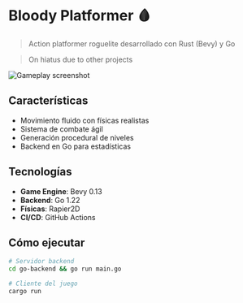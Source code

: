# Bloody Platformer 🩸

> Action platformer roguelite desarrollado con Rust (Bevy) y Go

> On hiatus due to other projects

![Gameplay screenshot](Pendiente)

## Características
- Movimiento fluido con físicas realistas
- Sistema de combate ágil
- Generación procedural de niveles
- Backend en Go para estadísticas

## Tecnologías
- **Game Engine**: Bevy 0.13
- **Backend**: Go 1.22
- **Físicas**: Rapier2D
- **CI/CD**: GitHub Actions

## Cómo ejecutar
```bash
# Servidor backend
cd go-backend && go run main.go

# Cliente del juego
cargo run